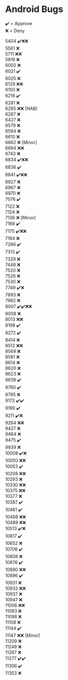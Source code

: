 # Android Bugs

✔️ = Approve  
❌ = Deny

5404 ✔️❌❌  
5561 ❌  
5711 ❌❌  
5919 ❌  
6002 ❌  
6021 ✔️  
6025 ❌  
6129 ❌❌  
6150 ❌  
6216 ✔️  
6281 ❌  
6285 ❌❌ [NAB]  
6287 ❌  
6427 ❌  
6579 ❌  
6594 ❌  
6610 ❌  
6662 ❌ [Minor]  
6694 ❌❌  
6743 ❌  
6834 ✔️❌❌  
6836 ✔️  
6841 ✔️❌❌  
6927 ❌  
6967 ❌  
6970 ❌  
7076 ✔️  
7122 ❌  
7124 ❌  
7136 ❌ [Minor]  
7168 ✔️  
7175 ✔️❌❌  
7194 ❌  
7266 ✔️  
7313 ✔️  
7329 ❌  
7448 ❌  
7520 ❌  
7526 ❌  
7530 ❌  
7749 ✔️❌  
7893 ❌  
7982 ❌  
8007 ✔️✔️❌❌  
8008 ❌  
8013 ❌❌  
8198 ✔️  
8272 ✔️  
8414 ❌  
8512 ❌❌  
8569 ❌  
8581 ❌  
8614 ❌  
8620 ❌  
8623 ❌  
8639 ✔️  
8760 ✔️  
8795 ❌  
9172 ✔️✔️  
9190 ✔️  
9211 ✔️❌  
9264 ❌❌  
9427 ❌  
9464 ❌  
9475 ✔️  
9939 ❌  
10008 ✔️❌  
10050 ❌❌  
10053 ✔️  
10208 ❌❌  
10293 ❌  
10330 ❌❌  
10375 ❌❌  
10377 ❌  
10387 ✔️  
10461 ✔️  
10468 ❌❌  
10489 ❌❌  
10513 ✔️❌  
10617 ✔️  
10652 ❌  
10706 ✔️  
10808 ❌  
10876 ✔️  
10880 ❌❌  
10896 ✔️  
10931 ❌  
10933 ❌❌  
10937 ❌  
10947 ❌  
11006 ❌❌  
11083 ❌  
11098 ❌  
11108 ❌  
11144 ✔️  
11147 ❌❌ [Minor]  
11209 ❌  
11248 ❌  
11267 ❌  
11277 ✔️✔️  
11306 ✔️  
11353 ❌
